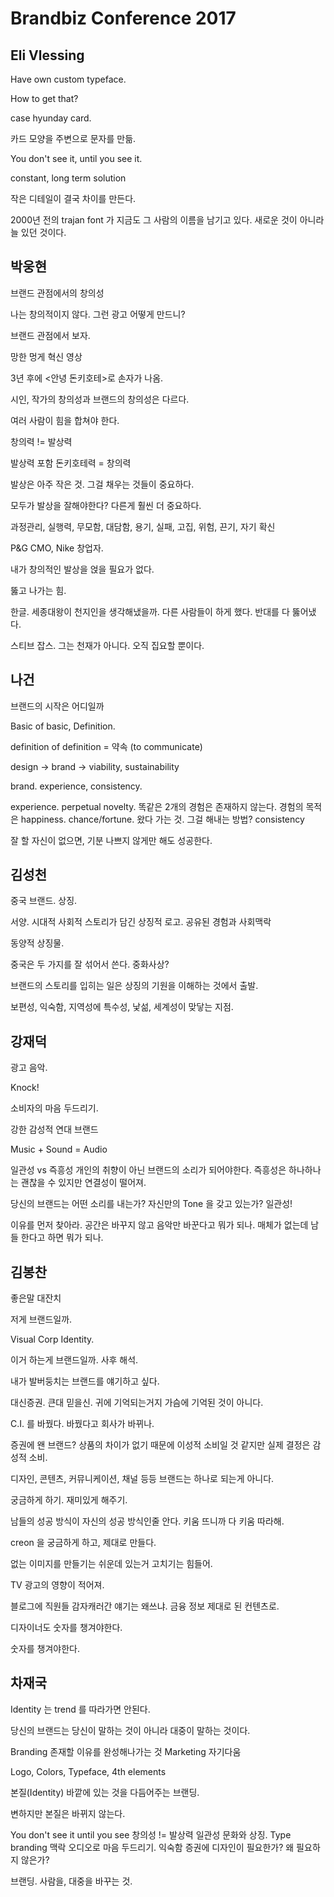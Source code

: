 # Brandbiz Conference 2017

## Eli Vlessing

Have own custom typeface.

How to get that?

case hyunday card.

카드 모양을 주변으로 문자를 만듦.

You don't see it, until you see it.

constant, long term solution

작은 디테일이 결국 차이를 만든다.

2000년 전의 trajan font 가 지금도 그 사람의 이름을 남기고 있다.
새로운 것이 아니라 늘 있던 것이다.


## 박웅현

브랜드 관점에서의 창의성

나는 창의적이지 않다.
그런 광고 어떻게 만드니?

브랜드 관점에서 보자.


망한 멍게 혁신 영상

3년 후에 <안녕 돈키호테>로 손자가 나옴.


시인, 작가의 창의성과 브랜드의 창의성은 다르다.

여러 사람이 힘을 합쳐야 한다.


창의력 != 발상력

발상력 포함 돈키호테력 = 창의력

발상은 아주 작은 것. 그걸 채우는 것들이 중요하다.

모두가 발상을 잘해야한다? 다른게 훨씬 더 중요하다.

과정관리, 실행력, 무모함, 대담함, 용기, 실패, 고집, 위험, 끈기, 자기 확신

P&G CMO, Nike 창업자.

내가 창의적인 발상을 얹을 필요가 없다.

뚫고 나가는 힘.

한글. 세종대왕이 천지인을 생각해냈을까. 다른 사람들이 하게 했다. 반대를 다 뚫어냈다.

스티브 잡스. 그는 천재가 아니다. 오직 집요할 뿐이다.


## 나건

브랜드의 시작은 어디일까

Basic of basic, Definition.

definition of definition = 약속 (to communicate)

design -> brand -> viability, sustainability

brand. experience, consistency.

experience. perpetual novelty. 똑같은 2개의 경험은 존재하지 않는다.
경험의 목적은 happiness. chance/fortune. 왔다 가는 것.
그걸 해내는 방법? consistency

잘 할 자신이 없으면, 기분 나쁘지 않게만 해도 성공한다.


## 김성천

중국 브랜드. 상징.

서양. 시대적 사회적 스토리가 담긴 상징적 로고. 공유된 경험과 사회맥락

동양적 상징물.

중국은 두 가지를 잘 섞어서 쓴다. 중화사상?

브랜드의 스토리를 입히는 일은 상징의 기원을 이해하는 것에서 출발.

보편성, 익숙함, 지역성에 특수성, 낯섦, 세계성이 맞닿는 지점.


## 강재덕

광고 음악.

Knock!

소비자의 마음 두드리기.

강한 감성적 연대 브랜드

Music + Sound = Audio

일관성 vs 즉흥성
개인의 취향이 아닌 브랜드의 소리가 되어야한다.
즉흥성은 하나하나는 괜찮을 수 있지만 연결성이 떨어져.

당신의 브랜드는 어떤 소리를 내는가?
자신만의 Tone 을 갖고 있는가?
일관성!

이유를 먼저 찾아라. 공간은 바꾸지 않고 음악만 바꾼다고 뭐가 되나. 매체가 없는데 남들 한다고 하면 뭐가 되나.


## 김봉찬

좋은말 대잔치

저게 브랜드일까.

Visual Corp Identity.

이거 하는게 브랜드일까. 사후 해석.

내가 발버둥치는 브랜드를 얘기하고 싶다.

대신증권. 큰대 믿을신. 귀에 기억되는거지 가슴에 기억된 것이 아니다.

C.I. 를 바꿨다. 바꿨다고 회사가 바뀌나.

증권에 왠 브랜드? 상품의 차이가 없기 때문에 이성적 소비일 것 같지만 실제 결정은 감성적 소비.

디자인, 콘텐츠, 커뮤니케이션, 채널 등등 브랜드는 하나로 되는게 아니다.

궁금하게 하기. 재미있게 해주기.

남들의 성공 방식이 자신의 성공 방식인줄 안다. 키움 뜨니까 다 키움 따라해.

creon 을 궁금하게 하고, 제대로 만들다.

없는 이미지를 만들기는 쉬운데 있는거 고치기는 힘들어.

TV 광고의 영향이 적어져.

블로그에 직원들 감자캐러간 얘기는 왜쓰냐. 금융 정보 제대로 된 컨텐츠로.

디자이너도 숫자를 챙겨야한다.

숫자를 챙겨야한다.


## 차재국

Identity 는 trend 를 따라가면 안된다.

당신의 브랜드는 당신이 말하는 것이 아니라 대중이 말하는 것이다.

Branding 존재할 이유를 완성해나가는 것
Marketing 자기다움

Logo, Colors, Typeface, 4th elements

본질(Identity) 바깥에 있는 것을 다듬어주는 브랜딩.

변하지만 본질은 바뀌지 않는다.


You don't see it until you see
창의성 != 발상력
일관성
문화와 상징.
Type branding
맥락
오디오로 마음 두드리기. 익숙함
증권에 디자인이 필요한가? 왜 필요하지 않은가?

브랜딩. 사람을, 대중을 바꾸는 것.
